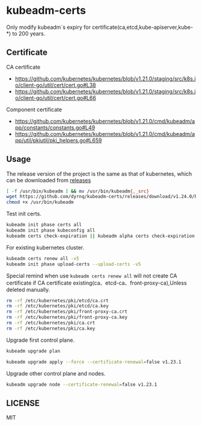 # kubeadm-certs

Only modify kubeadm`s expiry for certificate(ca,etcd,kube-apiserver,kube-*) to 200 years.


## Certificate

CA certificate


- https://github.com/kubernetes/kubernetes/blob/v1.21.0/staging/src/k8s.io/client-go/util/cert/cert.go#L38
- https://github.com/kubernetes/kubernetes/blob/v1.21.0/staging/src/k8s.io/client-go/util/cert/cert.go#L66

Component certificate

- https://github.com/kubernetes/kubernetes/blob/v1.21.0/cmd/kubeadm/app/constants/constants.go#L49
- https://github.com/kubernetes/kubernetes/blob/v1.21.0/cmd/kubeadm/app/util/pkiutil/pki_helpers.go#L659

## Usage

The release version of the project is the same as that of kubernetes, which can be downloaded from [releases](https://github.com/dyrnq/kubeadm-certs/releases)

```bash
[ -f /usr/bin/kubeadm ] && mv /usr/bin/kubeadm{,_src}
wget https://github.com/dyrnq/kubeadm-certs/releases/download/v1.24.0/kubeadm-linux-amd64 -O /usr/bin/kubeadm
chmod +x /usr/bin/kubeadm
```

Test init certs.

```bash
kubeadm init phase certs all
kubeadm init phase kubeconfig all
kubeadm certs check-expiration || kubeadm alpha certs check-expiration
```

For existing kubernetes cluster.

```bash
kubeadm certs renew all -v5
kubeadm init phase upload-certs --upload-certs -v5
```

Special remind when use `kubeadm certs renew all` will not create CA certificate if CA certificate existing(ca、etcd-ca、front-proxy-ca),Unless deleted manually.

```bash
rm -rf /etc/kubernetes/pki/etcd/ca.crt
rm -rf /etc/kubernetes/pki/etcd/ca.key
rm -rf /etc/kubernetes/pki/front-proxy-ca.crt
rm -rf /etc/kubernetes/pki/front-proxy-ca.key
rm -rf /etc/kubernetes/pki/ca.crt
rm -rf /etc/kubernetes/pki/ca.key
```

Upgrade first control plane.

```bash
kubeadm upgrade plan

kubeadm upgrade apply --force --certificate-renewal=false v1.23.1
```

Upgrade other control plane and nodes.

```bash
kubeadm upgrade node --certificate-renewal=false v1.23.1
```

## LICENSE

MIT

